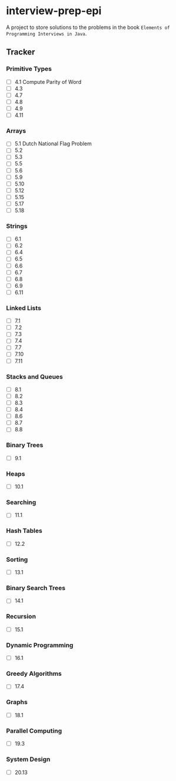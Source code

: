 # interview-prep-epi

A project to store solutions to the problems in the book `Elements of Programming Interviews in Java`.

## Tracker

### Primitive Types

- [ ] 4.1 Compute Parity of Word
- [ ] 4.3
- [ ] 4.7
- [ ] 4.8
- [ ] 4.9
- [ ] 4.11

### Arrays

- [ ] 5.1 Dutch National Flag Problem
- [ ] 5.2
- [ ] 5.3
- [ ] 5.5
- [ ] 5.6
- [ ] 5.9
- [ ] 5.10
- [ ] 5.12
- [ ] 5.15
- [ ] 5.17
- [ ] 5.18

### Strings

- [ ] 6.1
- [ ] 6.2
- [ ] 6.4
- [ ] 6.5
- [ ] 6.6
- [ ] 6.7
- [ ] 6.8
- [ ] 6.9
- [ ] 6.11

### Linked Lists

- [ ] 7.1
- [ ] 7.2
- [ ] 7.3
- [ ] 7.4
- [ ] 7.7
- [ ] 7.10
- [ ] 7.11

### Stacks and Queues

- [ ] 8.1
- [ ] 8.2
- [ ] 8.3
- [ ] 8.4
- [ ] 8.6
- [ ] 8.7
- [ ] 8.8

### Binary Trees

- [ ] 9.1

### Heaps

- [ ] 10.1

### Searching

- [ ] 11.1

### Hash Tables

- [ ] 12.2

### Sorting

- [ ] 13.1

### Binary Search Trees

- [ ] 14.1

### Recursion

- [ ] 15.1

### Dynamic Programming

- [ ] 16.1

### Greedy Algorithms

- [ ] 17.4

### Graphs

- [ ] 18.1

### Parallel Computing

- [ ] 19.3

### System Design

- [ ] 20.13
